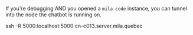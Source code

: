 If you're debugging AND you opened a `mila code` instance, you can tunnel into the node the chatbot is running on.

ssh -R 5000:localhost:5000 cn-c013.server.mila.quebec